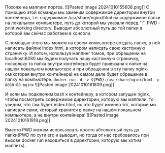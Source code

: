 Похоже на маппинг портов.
![[Pasted image 20241010155608.png]]
С помощью этой команды мы заменим содержимое директории внутри контейнера, т.е. содержимое /usr/share/nginx/html на содержимое папки на локальном компьютере, путь до которой мы указали перед ":".
PWD - print working directory. Выводит абсолютный путь до той папки в которой мы сейчас работаем в консоли.

С помощью этого мы можем на своем компьютере создать папку, в ней написать файлик index.html, в котором написать свою кастомную страничку. И потом, используя маппинг томов, при обращении на localhost:8080 мы будем получать нашу кастомную страничку, поскольку та папка внутри контейнера будет привязана к папке на нашем локальном компьютере и при обращении в эту папку nginx-ом(которая внутри контейнера) на самом деле будет обращение в папку на компьютере.
`docker run -d -v ${PWD}:/usr/share/nginx/html -p 8080:80 nginx`
![[Pasted image 20241010161809.png]]

И если мы подключим bash к контейнеру, в котором запущен nginx, чтобы посмотреть содержимое директории, которую мы маппили, то увидим, что там будет index.html, но это будет именно тот, который мы написали сами, который хранится в папке на нашем локальном компьютере, а не внутри контейнера!
![[Pasted image 20241010161918.png]]

Вместо PWD можем использовать просто абсолютный путь до папки(PWD по сути его и выводит, но тогда от нас требовалось при вызове docker run находиться в директории, которую мы хотим маппить).

